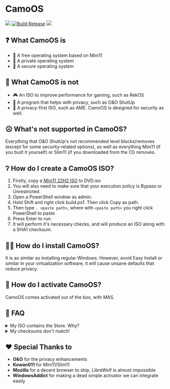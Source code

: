 # CamoOS

[![](https://img.shields.io/github/downloads/CamoOS/CamoOS/total)](https://github.com/CamoOS/CamoOS/releases/latest)
[![Build Release](https://github.com/CamoOS/CamoOS/actions/workflows/release.yml/badge.svg)](https://github.com/CamoOS/CamoOS/actions/workflows/release.yml)
[![](https://shields.io/discord/1066751620794298378)](https://discord.gg/jdbzsYSTVJ)

## ❓ What CamoOS is

- 💸 A free operating system based on Mini11
- 🔏 A private operating system
- 🔐 A secure operating system

## 🚫 What CamoOS is not

- 🎮 An ISO to improve performance for gaming, such as RekOS
- 💾 A program that helps with privacy, such as O&O ShutUp
- 🔏 A privacy-first ISO, such as AME. CamoOS is designed for security as well.

## ☹️ What's not supported in CamoOS?

Everything that O&O ShutUp's not recommended level blocks/removes (except for some security-related options), as well as everything Mini11 (if you built it yourself) or Slim11 (if you downloaded from the CI) removes.

## ❔ How do I create a CamoOS ISO?

1. Firstly, copy a [Mini11 22H2 ISO](https://archive.org/download/mini11-22h2/Mini11%2022H2%20Beta%201%20Whistler.iso) to DVD.iso
1. You will also need to make sure that your execution policy is Bypass or Unrestricted.
1. Open a PowerShell window as admin.
1. Hold Shift and right click build.ps1. Then click Copy as path.
1. Then type `. <paste path>`, where with `<paste path>` you right click PowerShell to paste
1. Press Enter to run.
1. It will perform it's necessary checks, and will produce an ISO along with a SHA1 checksum.

## 👨‍💻 How do I install CamoOS?

It is as similar as installing regular Windows. However, avoid Easy Install or similar in your virtualization software, it will cause unsane defaults that reduce privacy.

## 🔑 How do I activate CamoOS?

CamoOS comes activated out of the box, with MAS.

## 🤔 FAQ

<details>
<summary>My ISO contains the Store. Why?</summary>
The Store isn't removed because with ShutUp10, it's not a big privacy concern anyway. And also some privacy tools are also available there (like the Diagnostic Data Viewer)
</details>
<details>
<summary>My checksums don't match!</summary>
If you haven't synced the checksum file along with the ISO, the checksums won't match since every ISO created will be unique. This is a technical limitation of the tools that the build script uses. Otherwise, the ISO may have been tampered with or corrupted.
</details>
<!--
<details>
<summary></summary>
</details>
-->

## ❤️ Special Thanks to

- **O&O** for the privacy enhancements
- **Kowan011** for Mini11/Slim11
- **Mozilla** for a decent browser to ship, LibreWolf is almost impossible
- **WindowsAddict** for making a dead simple activator we can integrate easily
